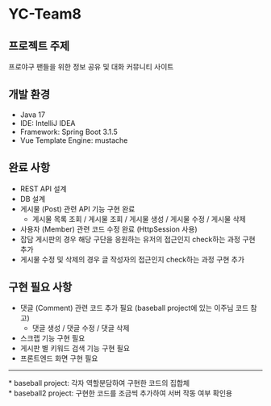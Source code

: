 # YC-Team8

## 프로젝트 주제
프로야구 팬들을 위한 정보 공유 및 대화 커뮤니티 사이트

## 개발 환경
- Java 17
- IDE: IntelliJ IDEA
- Framework: Spring Boot 3.1.5
- Vue Template Engine: mustache

## 완료 사항
- REST API 설계
- DB 설계
- 게시물 (Post) 관련 API 기능 구현 완료
  - 게시물 목록 조회 / 게시물 조회 / 게시물 생성 / 게시물 수정 / 게시물 삭제
- 사용자 (Member) 관련 코드 수정 완료 (HttpSession 사용)
- 잡담 게시판의 경우 해당 구단을 응원하는 유저의 접근인지 check하는 과정 구현 추가
- 게시물 수정 및 삭제의 경우 글 작성자의 접근인지 check하는 과정 구현 추가
 
## 구현 필요 사항
- 댓글 (Comment) 관련 코드 추가 필요 (baseball project에 있는 이주님 코드 참고)
  - 댓글 생성 / 댓글 수정 / 댓글 삭제
- 스크랩 기능 구현 필요
- 게시판 별 키워드 검색 기능 구현 필요
- 프론트엔드 화면 구현 필요
<hr>
* baseball project: 각자 역할분담하여 구현한 코드의 집합체<br>
* baseball2 project: 구현한 코드를 조금씩 추가하여 서버 작동 여부 확인용
